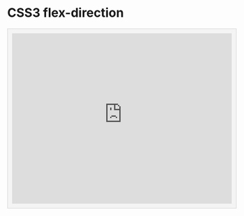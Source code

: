# CSS3 flex-direction

<style>
    .interactive {
        background-color: #f4f4f4;
        border: 1px solid #d5d5d5;
        color: #1b1b1b;
        padding: 10px;
        width: 100%;
    }
</style>

<iframe class="interactive" height="390" src="https://interactive-examples.mdn.mozilla.net/pages/css/flex-direction.html" title="MDN Web Docs Interactive Example" loading="lazy">
</iframe>